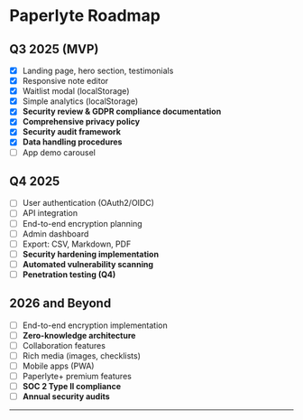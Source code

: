 # Paperlyte Roadmap

## Q3 2025 (MVP)

- [x] Landing page, hero section, testimonials
- [x] Responsive note editor
- [x] Waitlist modal (localStorage)
- [x] Simple analytics (localStorage)
- [x] **Security review & GDPR compliance documentation**
- [x] **Comprehensive privacy policy**
- [x] **Security audit framework**
- [x] **Data handling procedures**
- [ ] App demo carousel

## Q4 2025

- [ ] User authentication (OAuth2/OIDC)
- [ ] API integration
- [ ] End-to-end encryption planning
- [ ] Admin dashboard
- [ ] Export: CSV, Markdown, PDF
- [ ] **Security hardening implementation**
- [ ] **Automated vulnerability scanning**
- [ ] **Penetration testing (Q4)**

## 2026 and Beyond

- [ ] End-to-end encryption implementation
- [ ] **Zero-knowledge architecture**
- [ ] Collaboration features
- [ ] Rich media (images, checklists)
- [ ] Mobile apps (PWA)
- [ ] Paperlyte+ premium features
- [ ] **SOC 2 Type II compliance**
- [ ] **Annual security audits**

---
